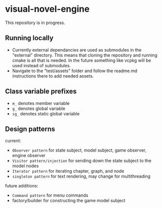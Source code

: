 # visual-novel-engine

This repository is in progress.

## Running locally
- Currently external dependancies are used as submodules in the "external" directory. This means that cloning the repository and running cmake is all that is needed. In the future something like vcpkg will be used instead of submodules.
- Navigate to the "test/assets" folder and follow the readme.md instructions there to add needed assets.

## Class variable prefixes
- `m_` denotes member variable
- `g_` denotes global variable
- `sg_` denotes static global variable

## Design patterns

current:
- `Observer pattern` for state subject, model subject, game observer, engine observer
- `Visitor pattern/injection` for sending down the state subject to the model nodes
- `Iterator pattern` for iterating chapter, graph, and node
- `singleton pattern` for text rendering, may change for multithreading

future additions:
- `Command pattern` for menu commands
- factory/builder for constructing the game model subject